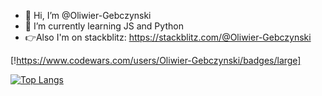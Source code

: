 - 👋 Hi, I’m @Oliwier-Gebczynski
- 🌱 I’m currently learning JS and Python
- 👉Also I'm on stackblitz: https://stackblitz.com/@Oliwier-Gebczynski

[!https://www.codewars.com/users/Oliwier-Gebczynski/badges/large]

[![Top Langs](https://github-readme-stats.vercel.app/api/top-langs/?username=Oliwier-Gebczynski&layout=compact&theme=dracula)
](https://github.com/anuraghazra/github-readme-stats)

